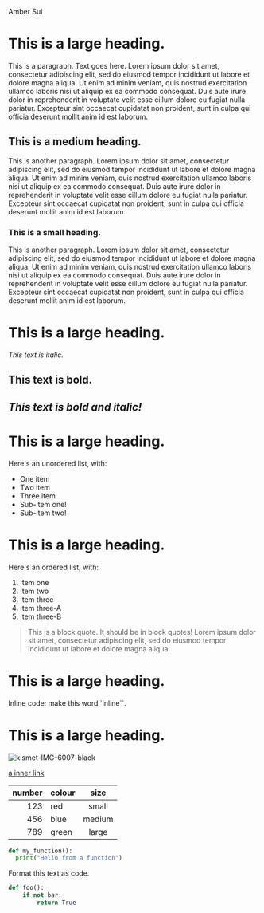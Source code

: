 

Amber Sui

# This is a large heading. 
This is a paragraph. Text goes here. Lorem ipsum dolor sit amet, consectetur adipiscing elit, sed do eiusmod tempor incididunt ut labore et dolore magna aliqua. Ut enim ad minim veniam, quis nostrud exercitation ullamco laboris nisi ut aliquip ex ea commodo consequat. Duis aute irure dolor in reprehenderit in voluptate velit esse cillum dolore eu fugiat nulla pariatur. Excepteur sint occaecat cupidatat non proident, sunt in culpa qui officia deserunt mollit anim id est laborum.

## This is a medium heading. 

This is another paragraph. Lorem ipsum dolor sit amet, consectetur adipiscing elit, sed do eiusmod tempor incididunt ut labore et dolore magna aliqua. Ut enim ad minim veniam, quis nostrud exercitation ullamco laboris nisi ut aliquip ex ea commodo consequat. Duis aute irure dolor in reprehenderit in voluptate velit esse cillum dolore eu fugiat nulla pariatur. Excepteur sint occaecat cupidatat non proident, sunt in culpa qui officia deserunt mollit anim id est laborum.

### This is a small heading. 

This is another paragraph. Lorem ipsum dolor sit amet, consectetur adipiscing elit, sed do eiusmod tempor incididunt ut labore et dolore magna aliqua. Ut enim ad minim veniam, quis nostrud exercitation ullamco laboris nisi ut aliquip ex ea commodo consequat. Duis aute irure dolor in reprehenderit in voluptate velit esse cillum dolore eu fugiat nulla pariatur. Excepteur sint occaecat cupidatat non proident, sunt in culpa qui officia deserunt mollit anim id est laborum.

# This is a large heading. 

_This text is italic._

## This text is bold.

## _This text is bold and italic!_

# This is a large heading. 


Here's an unordered list, with:
- One item
- Two item
- Three item
- Sub-item one!
- Sub-item two!

# This is a large heading. 

Here's an ordered list, with:
1. Item one
2. Item two
3. Item three
4. Item three-A
5. Item three-B

> This is a block quote. It should be in block quotes! Lorem ipsum dolor sit amet, consectetur adipiscing elit, sed do eiusmod tempor incididunt ut labore et dolore magna aliqua.

# This is a large heading. 

Inline code: make this word `inline``. 

# This is a large heading. 


![kismet-IMG-6007-black](https://upload.wikimedia.org/wikipedia/commons/0/03/Kismet-IMG_6007-black.jpg)

[a inner link](https://commons.wikimedia.org/wiki/File:Kismet-IMG_6007-black.jpg "image")


| number| colour |  size   |   
|------:| :------| :-----: |
|  123  |  red   |  small  |
|  456  |  blue  |  medium |
|  789  |  green |  large  |



```python
def my_function():
  print("Hello from a function")
```

Format this text as code. 
```python
def foo():
    if not bar:
        return True
```



